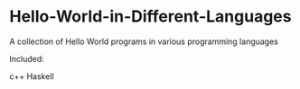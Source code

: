 # Hello-World-in-Different-Languages
A collection of Hello World programs in various programming languages

Included:

c++
Haskell
